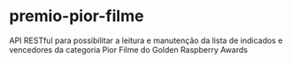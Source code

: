 # premio-pior-filme
API RESTful para possibilitar a leitura e manutenção da lista de indicados e vencedores da categoria Pior Filme do Golden Raspberry Awards
